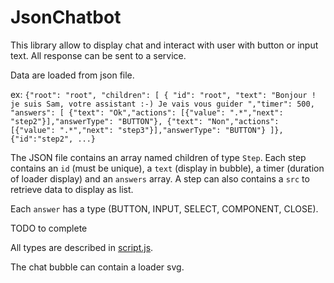 # JsonChatbot

This library allow to display chat and interact with user with button or input text. All response can be sent to a service.


Data are loaded from json file. 

ex: 
`{"root": "root",
"children": [
{
"id": "root",
"text": "Bonjour ! je suis Sam, votre assistant :-) Je vais vous guider ","timer": 500,
"answers": [
{"text": "Ok","actions": [{"value": ".*","next": "step2"}],"answerType": "BUTTON"},
{"text": "Non","actions": [{"value": ".*","next": "step3"}],"answerType": "BUTTON"}
]},
{"id":"step2",
...}`

The JSON file contains an array named children of type `Step`. Each step contains an `id` (must be unique),
a `text` (display in bubble), a timer (duration of loader display) and an `answers` array. A step can also contains a `src` to retrieve data to display as list.

Each `answer` has a type (BUTTON, INPUT, SELECT, COMPONENT, CLOSE). 

TODO to complete

All types are described in [script.js](./src/lib/models/script.js).

The chat bubble can contain a loader svg.
